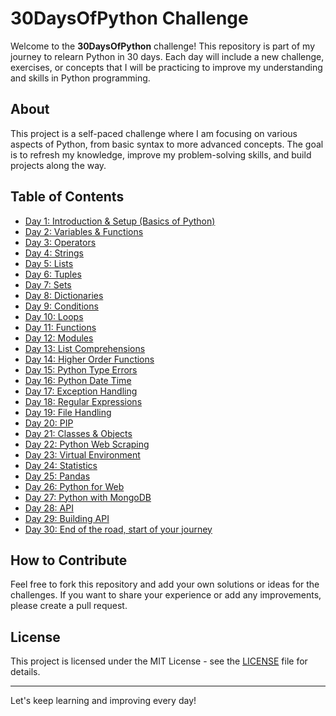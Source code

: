 # 30DaysOfPython Challenge

Welcome to the **30DaysOfPython** challenge! This repository is part of my journey to relearn Python in 30 days. Each day will include a new challenge, exercises, or concepts that I will be practicing to improve my understanding and skills in Python programming.

## About

This project is a self-paced challenge where I am focusing on various aspects of Python, from basic syntax to more advanced concepts. The goal is to refresh my knowledge, improve my problem-solving skills, and build projects along the way.

## Table of Contents

- [Day 1: Introduction & Setup (Basics of Python)](./Day_1/day_1_basics.md)
- [Day 2: Variables & Functions](./day_2/day_2_variables.md)
- [Day 3: Operators](./day_3/day_3_operator.md)
- [Day 4: Strings](./README.md)
- [Day 5: Lists](./README.md)
- [Day 6: Tuples](./README.md)
- [Day 7: Sets](./README.md)
- [Day 8: Dictionaries](./README.md)
- [Day 9: Conditions](./README.md)
- [Day 10: Loops](./README.md)
- [Day 11: Functions](./README.md)
- [Day 12: Modules](./README.md)
- [Day 13: List Comprehensions](./README.md)
- [Day 14: Higher Order Functions](./README.md)
- [Day 15: Python Type Errors](./README.md)
- [Day 16: Python Date Time](./README.md)
- [Day 17: Exception Handling](./README.md)
- [Day 18: Regular Expressions](./README.md)
- [Day 19: File Handling](./README.md)
- [Day 20: PIP](./README.md)
- [Day 21: Classes & Objects](./README.md)
- [Day 22: Python Web Scraping](./README.md)
- [Day 23: Virtual Environment](./README.md)
- [Day 24: Statistics](./README.md)
- [Day 25: Pandas](./README.md)
- [Day 26: Python for Web](./README.md)
- [Day 27: Python with MongoDB](./README.md)
- [Day 28: API](./README.md)
- [Day 29: Building API](./README.md)
- [Day 30: End of the road, start of your journey](./README.md)

## How to Contribute

Feel free to fork this repository and add your own solutions or ideas for the challenges. If you want to share your experience or add any improvements, please create a pull request.

## License

This project is licensed under the MIT License - see the [LICENSE](./LICENSE) file for details.

---

Let's keep learning and improving every day!
